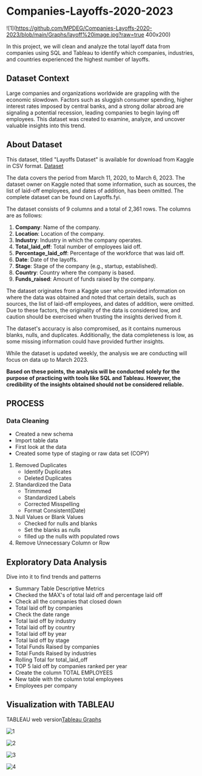 # Companies-Layoffs-2020-2023
![1](https://github.com/MPDEG/Companies-Layoffs-2020-2023/blob/main/Graphs/layoff%20image.jpg?raw=true 400x200)

In this project, we will clean and analyze the total layoff data from companies using SQL and Tableau to identify which companies, industries, and countries experienced the highest number of layoffs.

## Dataset Context

Large companies and organizations worldwide are grappling with the economic slowdown. Factors such as sluggish consumer spending, higher interest rates imposed by central banks, and a strong dollar abroad are signaling a potential recession, leading companies to begin laying off employees. This dataset was created to examine, analyze, and uncover valuable insights into this trend.

## About Dataset
This dataset, titled "Layoffs Dataset" is available for download from Kaggle in CSV format. [Dataset](https://www.kaggle.com/datasets/swaptr/layoffs-2022)

The data covers the period from March 11, 2020, to March 6, 2023. 
The dataset owner on Kaggle noted that some information, such as sources, the list of laid-off employees, and dates of addition, has been omitted. The complete dataset can be found on Layoffs.fyi.

The dataset consists of 9 columns and a total of 2,361 rows. The columns are as follows:

1. **Company**: Name of the company.
2. **Location**: Location of the company.
3. **Industry**: Industry in which the company operates.
4. **Total_laid_off**: Total number of employees laid off.
5. **Percentage_laid_off**: Percentage of the workforce that was laid off.
6. **Date**: Date of the layoffs.
7. **Stage**: Stage of the company (e.g., startup, established).
8. **Country**: Country where the company is based.
9. **Funds_raised**: Amount of funds raised by the company.

The dataset originates from a Kaggle user who provided information on where the data was obtained and noted that certain details, such as sources, the list of laid-off employees, and dates of addition, were omitted. Due to these factors, the originality of the data is considered low, and caution should be exercised when trusting the insights derived from it.

The dataset's accuracy is also compromised, as it contains numerous blanks, nulls, and duplicates. Additionally, the data completeness is low, as some missing information could have provided further insights.

While the dataset is updated weekly, the analysis we are conducting will focus on data up to March 2023.

**Based on these points, the analysis will be conducted solely for the purpose of practicing with tools like SQL and Tableau. However, the credibility of the insights obtained should not be considered reliable.**

## **PROCESS**

### Data Cleaning

- Created a new schema
- Import table data
- First look at the data
- Created some type of staging or raw data set (COPY)
1. Removed Duplicates
    - Identify Duplicates
    - Deleted Duplicates
2. Standardized the Data
    - Trimmmed
    - Standardized Labels
    - Corrected Misspelling
    - Format Consistent(Date)
3. Null Values or Blank Values
    - Checked for nulls and blanks
    - Set the blanks as nulls
    - filled up the nulls with populated rows
4. Remove Unnecessary Column or Row
      

## Exploratory Data Analysis
Dive into it to find trends and patterns

- Summary Table Descriptive Metrics
- Checked the MAX's of total laid off and percentage laid off
- Check all the companies that closed down
- Total laid off by companies
- Check the date range
- Total laid off by industry
- Total laid off by country
- Total laid off by year
- Total laid off by stage
- Total Funds Raised by companies
- Total Funds Raised by industries
- Rolling Total for total_laid_off
- TOP 5 laid off by companies ranked per year
- Create the column TOTAL EMPLOYEES
- New table with the column total employees
- Employees per company


## Visualization with TABLEAU
TABLEAU web version[Tableau Graphs](https://public.tableau.com/views/LaidOff2020-2023/LaidOffOverTime?:language=en-US&:sid=&:redirect=auth&:display_count=n&:origin=viz_share_link)

![1](https://github.com/MPDEG/Companies-Layoffs-2020-2023/blob/main/Graphs/Dashboard%20Laid%20Off%20Over%20Time.png?raw=true)

![2](https://github.com/MPDEG/Companies-Layoffs-2020-2023/blob/main/Graphs/Dashboard%20Funds%20Raised.png?raw=true)

![3](https://github.com/MPDEG/Companies-Layoffs-2020-2023/blob/main/Graphs/Dashboard%20Industry,%20Country,%20Stage.png?raw=true)

![4](https://github.com/MPDEG/Companies-Layoffs-2020-2023/blob/main/Graphs/Summary%20Descriptive%20Metrics.png?raw=true)

